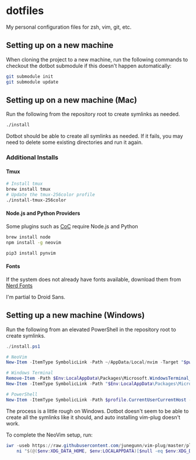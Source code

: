 # dotfiles

My personal configuration files for zsh, vim, git, etc.

## Setting up on a new machine

When cloning the project to a new machine, run the following commands to checkout the dotbot submodule if this doesn't happen automatically:

```bash
git submodule init
git submodule update
```

## Setting up on a new machine (Mac)

Run the following from the repository root to create symlinks as needed.

```sh
./install
```

Dotbot should be able to create all symlinks as needed. If it fails, you may need to delete some existing directories and run it again.

### Additional Installs

#### Tmux

```bash
# Install tmux
brew install tmux
# Update the tmux-256color profile
./install-tmux-256color
```

#### Node.js and Python Providers

Some plugins such as [CoC](https://github.com/neoclide/coc.nvim) require Node.js and Python

```bash
brew install node
npm install -g neovim
```

```bash
pip3 install pynvim
```

#### Fonts

If the system does not already have fonts available, download them from [Nerd Fonts](https://www.nerdfonts.com/font-downloads)

I'm partial to Droid Sans.


## Setting up a new machine (Windows)

Run the following from an elevated PowerShell in the repository root to create symlinks.

```PowerShell
./install.ps1

# NeoVim
New-Item -ItemType SymbolicLink -Path ~/AppData/Local/nvim -Target "$pwd/nvim"

# Windows Terminal
Remove-Item -Path $Env:LocalAppData\Packages\Microsoft.WindowsTerminal_8wekyb3d8bbwe\LocalState -Force -Recurse
New-Item -ItemType SymbolicLink -Path "$Env:LocalAppData\Packages\Microsoft.WindowsTerminal_8wekyb3d8bbwe\LocalState" -Target "${pwd}\WindowsTerminal"

# PowerShell
New-Item -ItemType SymbolicLink -Path $profile.CurrentUserCurrentHost -Target "$pwd/PowerShell/profile.ps1" -Force
```

The process is a little rough on Windows. Dotbot doesn't seem to be able to create all the symlinks like it should, and auto installing vim-plug doesn't work.

To complete the NeoVim setup, run:

```PowerShell
iwr -useb https://raw.githubusercontent.com/junegunn/vim-plug/master/plug.vim |`
    ni "$(@($env:XDG_DATA_HOME, $env:LOCALAPPDATA)[$null -eq $env:XDG_DATA_HOME])/nvim-data/site/autoload/plug.vim" -Force
```
